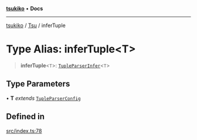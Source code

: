 [**tsukiko**](../../../README.md) • **Docs**

***

[tsukiko](../../../README.md) / [Tsu](../README.md) / inferTuple

# Type Alias: inferTuple\<T\>

> **inferTuple**\<`T`\>: [`TupleParserInfer`](../../../type-aliases/TupleParserInfer.md)\<`T`\>

## Type Parameters

• **T** *extends* [`TupleParserConfig`](../../../type-aliases/TupleParserConfig.md)

## Defined in

[src/index.ts:78](https://github.com/BIYUEHU/tsukiko/blob/aa7a414bb89555b3910dd9d229f505891bded4ee/src/index.ts#L78)
